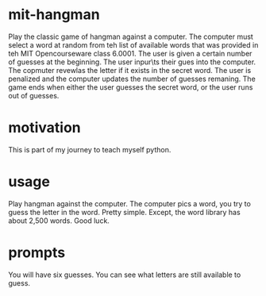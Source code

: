 # mit-hangman
Play the classic game of hangman against a computer. 
The computer must select a word at random from teh list of available words that was provided in teh MIT Opencourseware class 6.0001. 
The user is given a certain number of guesses at the beginning. The user inpur\ts their gues into the computer. 
The copmuter revewlas the letter if it exists in the secret word. 
The user is penalized and the computer updates the number of guesses remaning. 
The game ends when either the user guesses the secret word, or the user runs out of guesses. 
# motivation
This is part of my journey to teach myself python. 
# usage
Play hangman against the computer. The computer pics a word, you try to guess the letter in the word. Pretty simple. Except, the word library has about 2,500 words. Good luck. 

# prompts
You will have six guesses. You can see what letters are still available to guess.

